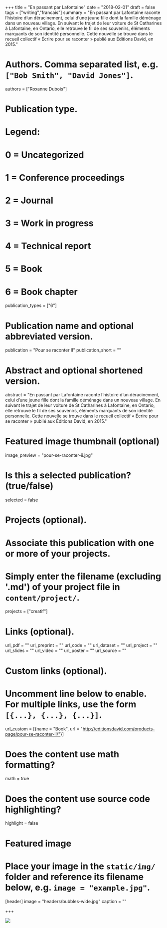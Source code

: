 +++
title = "En passant par Lafontaine"
date = "2018-02-01"
draft = false
tags = ["writing","francais"]
summary = "En passant par Lafontaine raconte l’histoire d’un déracinement, celui d’une jeune fille dont la famille déménage dans un nouveau village. En suivant le trajet de leur voiture de St Catharines à Lafontaine, en Ontario, elle retrouve le fil de ses souvenirs, éléments marquants de son identité personnelle. Cette nouvelle se trouve dans le recueil collectif « Écrire pour se raconter » publié aux Éditions David, en 2015."


# Authors. Comma separated list, e.g. `["Bob Smith", "David Jones"]`.
authors = ["Roxanne Dubois"]

# Publication type.
# Legend:
# 0 = Uncategorized
# 1 = Conference proceedings
# 2 = Journal
# 3 = Work in progress
# 4 = Technical report
# 5 = Book
# 6 = Book chapter
publication_types = ["6"]

# Publication name and optional abbreviated version.
publication = "Pour se raconter II"
publication_short = ""

# Abstract and optional shortened version.
abstract = "En passant par Lafontaine raconte l’histoire d’un déracinement, celui d’une jeune fille dont la famille déménage dans un nouveau village. En suivant le trajet de leur voiture de St Catharines à Lafontaine, en Ontario, elle retrouve le fil de ses souvenirs, éléments marquants de son identité personnelle. Cette nouvelle se trouve dans le recueil collectif « Écrire pour se raconter » publié aux Éditions David, en 2015."

# Featured image thumbnail (optional)
image_preview = "pour-se-raconter-ii.jpg"

# Is this a selected publication? (true/false)
selected = false

# Projects (optional).
#   Associate this publication with one or more of your projects.
#   Simply enter the filename (excluding '.md') of your project file in `content/project/`.
projects = ["creatif"]

# Links (optional).
url_pdf = ""
url_preprint = ""
url_code = ""
url_dataset = ""
url_project = ""
url_slides = ""
url_video = ""
url_poster = ""
url_source = ""

# Custom links (optional).
#   Uncomment line below to enable. For multiple links, use the form `[{...}, {...}, {...}]`.
 url_custom = [{name = "Book", url = "http://editionsdavid.com/products-page/pour-se-raconter-ii/"}]

# Does the content use math formatting?
math = true

# Does the content use source code highlighting?
highlight = false

# Featured image
# Place your image in the `static/img/` folder and reference its filename below, e.g. `image = "example.jpg"`.
[header]
image = "headers/bubbles-wide.jpg"
caption = ""

+++

![](/img/pour-se-raconter-ii.jpg)
